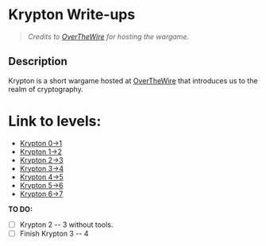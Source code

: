 # Krypton Write-ups
 > *Credits to [OverTheWire](http://overthewire.org/wargames/bandit) for hosting the wargame.*

## Description 
Krypton is a short wargame hosted at [OverTheWire](http://overthewire.org/wargames/bandit) that introduces us to the realm of cryptography.

# Link to levels:
+ [Krypton 0->1](https://github.com/ShumaherK/Krypton/blob/master/Krypton%200%20--%201/README.md)
+ [Krypton 1->2](https://github.com/ShumaherK/Krypton/blob/master/Krypton%201%20--%202/README.md)
+ [Krypton 2->3](https://github.com/ShumaherK/Krypton/blob/master/Krypton%202%20--%203/README.md)
+ [Krypton 3->4](https://github.com/ShumaherK/Krypton/blob/master/Krypton%203%20--%204/README.md)
+ [Krypton 4->5](https://github.com/ShumaherK/Krypton/blob/master/Krypton%204%20--%205/README.md)
+ [Krypton 5->6](https://github.com/ShumaherK/Krypton/blob/master/Krypton%205%20--%206/README.md)
+ [Krypton 6->7](https://github.com/ShumaherK/Krypton/blob/master/Krypton%206%20--%207/README.md)

**TO DO:** 
- [ ] Krypton 2 -- 3 without tools.
- [ ] Finish Krypton 3 -- 4
